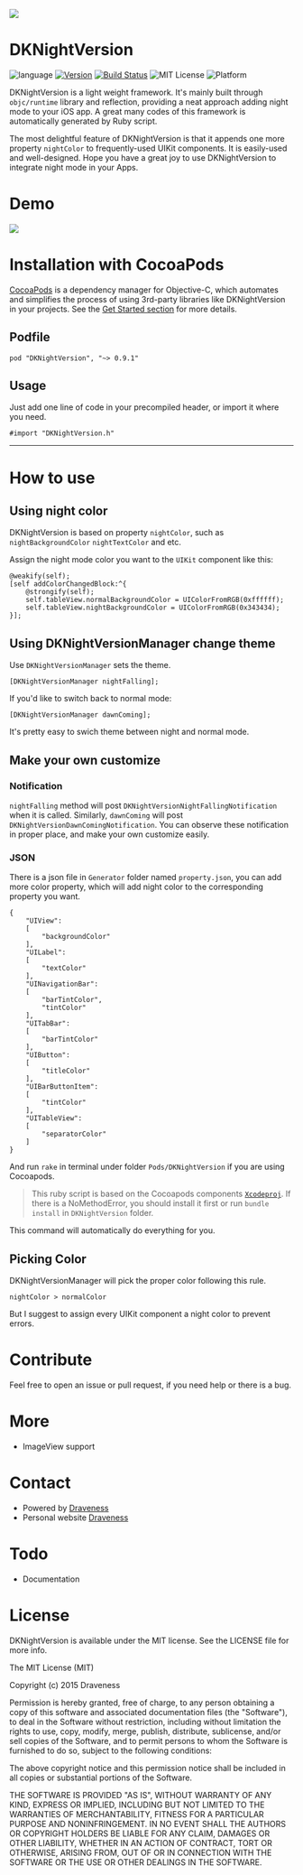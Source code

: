 ![](./images/Banner.png)

# DKNightVersion  

![language](https://img.shields.io/badge/Language-%20Objective--C%20-orange.svg) [![Version](http://img.shields.io/cocoapods/v/DKNightVersion.svg?style=flat)](http://cocoadocs.org/docsets/DKNightVersion) [![Build Status](https://travis-ci.org/Draveness/DKNightVersion.png)](https://travis-ci.org/Draveness/DKNightVersion) ![MIT License](https://img.shields.io/github/license/mashape/apistatus.svg) ![Platform](https://img.shields.io/badge/platform-%20iOS%20-lightgrey.svg) 

DKNightVersion is a light weight framework. It's mainly built through `objc/runtime` library and reflection, providing a neat approach  adding night mode to your iOS app. A great many codes of this framework is automatically generated by Ruby script.

The most delightful feature of DKNightVersion is that it appends one more property `nightColor` to frequently-used UIKit components. It is easily-used and well-designed. Hope you have a great joy to use DKNightVersion to integrate night mode in your Apps.

# Demo

![](./images/DKNightVersion.gif)

# Installation with CocoaPods

[CocoaPods](https://cocoapods.org/) is a dependency manager for Objective-C, which automates and simplifies the process of using 3rd-party libraries like DKNightVersion in your projects. See the [Get Started section](https://cocoapods.org/#get_started) for more details.

## Podfile

```
pod "DKNightVersion", "~> 0.9.1"
```

## Usage

Just add one line of code in your precompiled header, or import it where you need.

```
#import "DKNightVersion.h"
```

----

# How to use

## Using night color

DKNightVersion is based on property `nightColor`, such as `nightBackgroundColor` `nightTextColor` and etc.

Assign the night mode color you want to the `UIKit` component like this:

```
@weakify(self);
[self addColorChangedBlock:^{
    @strongify(self);
    self.tableView.normalBackgroundColor = UIColorFromRGB(0xffffff);
    self.tableView.nightBackgroundColor = UIColorFromRGB(0x343434);
}];

```

## Using DKNightVersionManager change theme

Use `DKNightVersionManager` sets the theme.

```
[DKNightVersionManager nightFalling];
```

If you'd like to switch back to normal mode:

```
[DKNightVersionManager dawnComing];
```

It's pretty easy to swich theme between night and normal mode.

## Make your own customize

### Notification

`nightFalling` method will post `DKNightVersionNightFallingNotification` when it is called. Similarly, `dawnComing` will post `DKNightVersionDawnComingNotification`. You can observe these notification in proper place, and make your own customize easily.

### JSON

There is a json file in `Generator` folder named `property.json`, you can add more color property, which will add night color to the corresponding property you want.

```
{
    "UIView": 
    [
        "backgroundColor"
    ],
    "UILabel":
    [ 
        "textColor"
    ],
    "UINavigationBar":
    [ 
        "barTintColor",
        "tintColor"
    ],
    "UITabBar":
    [ 
        "barTintColor"
    ],
    "UIButton":
    [ 
        "titleColor"
    ],
    "UIBarButtonItem":
    [ 
        "tintColor"
    ],
    "UITableView":
    [ 
        "separatorColor"
    ]
}
```

And run `rake` in terminal under folder `Pods/DKNightVersion` if you are using Cocoapods.

> This ruby script is based on the Cocoapods components [`Xcodeproj`](https://github.com/CocoaPods/Xcodeproj). If there is a  NoMethodError, you should install it first or run `bundle install` in `DKNightVersion` folder.

This command will automatically do everything for you.

## Picking Color

DKNightVersionManager will pick the proper color following this rule.

```
nightColor > normalColor
```

But I suggest to assign every UIKit component a night color to prevent errors.

# Contribute

Feel free to open an issue or pull request, if you need help or there is a bug.

# More

- ImageView support

# Contact

- Powered by [Draveness](http://github.com/draveness)
- Personal website [Draveness](http://draveness.me)

# Todo

- Documentation


# License

DKNightVersion is available under the MIT license. See the LICENSE file for more info.

The MIT License (MIT)

Copyright (c) 2015 Draveness

Permission is hereby granted, free of charge, to any person obtaining a copy
of this software and associated documentation files (the "Software"), to deal
in the Software without restriction, including without limitation the rights
to use, copy, modify, merge, publish, distribute, sublicense, and/or sell
copies of the Software, and to permit persons to whom the Software is
furnished to do so, subject to the following conditions:

The above copyright notice and this permission notice shall be included in all
copies or substantial portions of the Software.

THE SOFTWARE IS PROVIDED "AS IS", WITHOUT WARRANTY OF ANY KIND, EXPRESS OR
IMPLIED, INCLUDING BUT NOT LIMITED TO THE WARRANTIES OF MERCHANTABILITY,
FITNESS FOR A PARTICULAR PURPOSE AND NONINFRINGEMENT. IN NO EVENT SHALL THE
AUTHORS OR COPYRIGHT HOLDERS BE LIABLE FOR ANY CLAIM, DAMAGES OR OTHER
LIABILITY, WHETHER IN AN ACTION OF CONTRACT, TORT OR OTHERWISE, ARISING FROM,
OUT OF OR IN CONNECTION WITH THE SOFTWARE OR THE USE OR OTHER DEALINGS IN THE
SOFTWARE.
